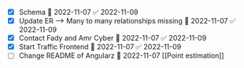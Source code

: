 - [x] Schema 📅 2022-11-07 ✅ 2022-11-09
- [x] Update ER --> Many to many relationships missing 📅 2022-11-07 ✅ 2022-11-09
- [x] Contact Fady and Amr Cyber 📅 2022-11-07 ✅ 2022-11-09
- [x] Start Traffic Frontend 📅 2022-11-07 ✅ 2022-11-09
- [ ] Change README of Angularz 📅 2022-11-07 
[[Point estimation]]